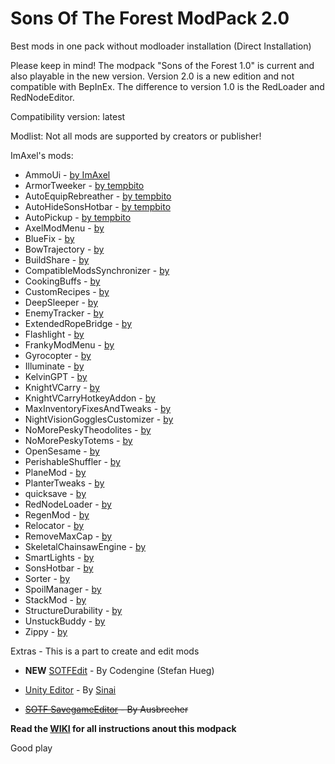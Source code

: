# Sons Of The Forest ModPack 2.0
Best mods in one pack without modloader installation
(Direct Installation)

Please keep in mind!
The modpack "Sons of the Forest 1.0" is current and also playable in the new version. 
Version 2.0 is a new edition and not compatible with BepInEx. 
The difference to version 1.0 is the RedLoader and RedNodeEditor.

Compatibility version: latest

Modlist:
Not all mods are supported by creators or publisher!


ImAxel's mods:

- AmmoUi                            - [by ImAxel](https://sotf-mods.com/mods/imaxel/ammou)
- ArmorTweeker                      - [by tempbito](https://sotf-mods.com/mods/tempbito/armortweeker)
- AutoEquipRebreather               - [by tempbito](https://www.nexusmods.com/sonsoftheforest/mods/173)
- AutoHideSonsHotbar                - [by tempbito](https://sotf-mods.com/mods/tempbito/autohidesonshotbar)
- AutoPickup                        - [by tempbito](https://sotf-mods.com/mods/tempbito/auto-pickup)
- AxelModMenu                       - [by ]()
- BlueFix                           - [by ]()
- BowTrajectory                     - [by ]()
- BuildShare                        - [by ]()
- CompatibleModsSynchronizer        - [by ]()
- CookingBuffs                      - [by ]()
- CustomRecipes                     - [by ]()
- DeepSleeper                       - [by ]()
- EnemyTracker                      - [by ]()
- ExtendedRopeBridge                - [by ]()
- Flashlight                        - [by ]()
- FrankyModMenu                     - [by ]()
- Gyrocopter                        - [by ]()
- Illuminate                        - [by ]()
- KelvinGPT                         - [by ]()
- KnightVCarry                      - [by ]()
- KnightVCarryHotkeyAddon           - [by ]()
- MaxInventoryFixesAndTweaks        - [by ]()
- NightVisionGogglesCustomizer      - [by ]()
- NoMorePeskyTheodolites            - [by ]()
- NoMorePeskyTotems                 - [by ]()
- OpenSesame                        - [by ]()
- PerishableShuffler                - [by ]()
- PlaneMod                          - [by ]()
- PlanterTweaks                     - [by ]()
- quicksave                         - [by ]()
- RedNodeLoader                     - [by ]()
- RegenMod                          - [by ]()
- Relocator                         - [by ]()
- RemoveMaxCap                      - [by ]()
- SkeletalChainsawEngine            - [by ]()
- SmartLights                       - [by ]()
- SonsHotbar                        - [by ]()
- Sorter                            - [by ]()
- SpoilManager                      - [by ]()
- StackMod                          - [by ]()
- StructureDurability               - [by ]()
- UnstuckBuddy                      - [by ]()
- Zippy                             - [by ]()


Extras - This is a part to create and edit mods

- **NEW** [SOTFEdit](https://github.com/codengine/SOTFEdit) - By Codengine (Stefan Hueg)
- [Unity Editor](https://github.com/sinai-dev/UnityExplorer#unity-editor) - By [Sinai](https://github.com/sinai-dev)

- ~~[SOTF SavegameEditor](https://www.nexusmods.com/sonsoftheforest/mods/34?tab=description) - By Ausbrecher~~

**Read the [WIKI](https://github.com/ErythroCraft/SonsOfTheForestModPack/wiki) for all instructions anout this modpack**



Good play
